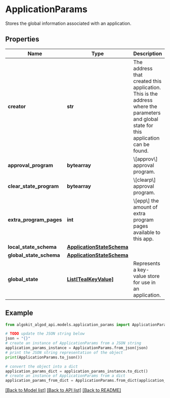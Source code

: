 # ApplicationParams

Stores the global information associated with an application.

## Properties

Name | Type | Description | Notes
------------ | ------------- | ------------- | -------------
**creator** | **str** | The address that created this application. This is the address where the parameters and global state for this application can be found. | 
**approval_program** | **bytearray** | \\[approv\\] approval program. | 
**clear_state_program** | **bytearray** | \\[clearp\\] approval program. | 
**extra_program_pages** | **int** | \\[epp\\] the amount of extra program pages available to this app. | [optional] 
**local_state_schema** | [**ApplicationStateSchema**](ApplicationStateSchema.md) |  | [optional] 
**global_state_schema** | [**ApplicationStateSchema**](ApplicationStateSchema.md) |  | [optional] 
**global_state** | [**List[TealKeyValue]**](TealKeyValue.md) | Represents a key-value store for use in an application. | [optional] 

## Example

```python
from algokit_algod_api.models.application_params import ApplicationParams

# TODO update the JSON string below
json = "{}"
# create an instance of ApplicationParams from a JSON string
application_params_instance = ApplicationParams.from_json(json)
# print the JSON string representation of the object
print(ApplicationParams.to_json())

# convert the object into a dict
application_params_dict = application_params_instance.to_dict()
# create an instance of ApplicationParams from a dict
application_params_from_dict = ApplicationParams.from_dict(application_params_dict)
```
[[Back to Model list]](../README.md#documentation-for-models) [[Back to API list]](../README.md#documentation-for-api-endpoints) [[Back to README]](../README.md)


